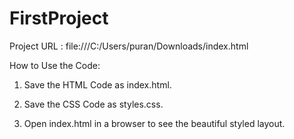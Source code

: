 # FirstProject

Project URL : file:///C:/Users/puran/Downloads/index.html

How to Use the Code:

   1) Save the HTML Code as index.html.
      
   2) Save the CSS Code as styles.css.

   3) Open index.html in a browser to see the beautiful styled layout.

